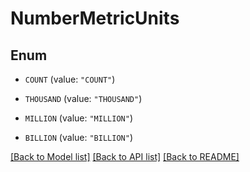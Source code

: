 # NumberMetricUnits

## Enum


* `COUNT` (value: `"COUNT"`)

* `THOUSAND` (value: `"THOUSAND"`)

* `MILLION` (value: `"MILLION"`)

* `BILLION` (value: `"BILLION"`)


[[Back to Model list]](../README.md#documentation-for-models) [[Back to API list]](../README.md#documentation-for-api-endpoints) [[Back to README]](../README.md)



